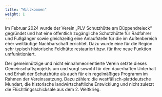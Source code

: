 ```yaml
---
title: "Willkommen"
weight: 1
---
```


Im Februar 2024 wurde der Verein „PLV Schutzhütte am Düppendreieck“ gegründet und hat eine öffentlich zugängliche Schutzhütte für Radfahrer und Fußgänger sowie gleichzeitig eine Anlaufstelle für die im Außenbereich eher weitläufige Nachbarschaft errichtet. Dazu wurde eine für die Region sehr typisch historische Feldhütte restauriert bzw. für ihre neue Funktion umfunktioniert. 

Der gemeinnützige und nicht einnahmeorientierte Verein  setzte dieses Gemeinschaftsprojekts um und sorgt sowohl für den dauerhaften Unterhalt und Erhalt der Schutzhütte als auch für ein regelmäßiges Programm im Rahmen der Vereinssatzung. Dazu zählen: die westfälisch-plattdeutsche Mundart, die historische landwirtschaftliche Entwicklung und nicht zuletzt die Flüchtlingsschicksale aus dem 2. Weltkrieg.
